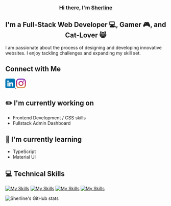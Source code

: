 <h3 align="center">Hi there, I'm <a href="https://www.sherlineau.com" target="_blank" rel="referrer">Sherline</a></h3>


<h2 align="center">I'm a Full-Stack Web Developer 💻, Gamer 🎮, and Cat-Lover 😸</h2>

I am passionate about the process of designing and developing innovative websites. I enjoy tackling challenges and expanding my skill set.

## Connect with Me
<a href="https://www.linkedin.com/in/sherlineau">
  <img src="/images/linkedin.png" width="30px">
</a>
<a href="https://www.instagram.com/sherlineau">
  <img src="/images/instagram.png" width="30px">
</a>

## ✏️ I'm currently working on
- Frontend Development / CSS skills
- Fullstack Admin Dashboard

## 📘 I'm currently learning
- TypeScript
- Material UI

## 💻 Technical Skills
[![My Skills](https://skillicons.dev/icons?i=html,css,cs,cpp,js,py)](https://skillicons.dev)
[![My Skills](https://skillicons.dev/icons?i=react,nodejs,express,gatsby,dotnet,bootstrap)](https://skillicons.dev)
[![My Skills](https://skillicons.dev/icons?i=mongodb,mysql,graphql)](https://skillicons.dev)
[![My Skills](https://skillicons.dev/icons?i=unreal,vscode,ps,pr,ai,aws,ae)](https://skillicons.dev)

![Sherline's GitHub stats](https://github-readme-stats.vercel.app/api?username=sherlineau&count_private=true)
